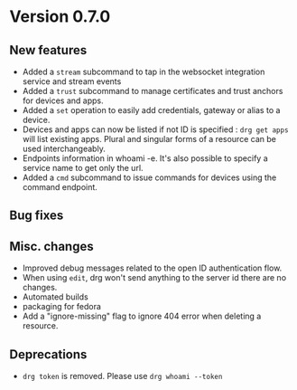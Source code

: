 # Version 0.7.0

## New features
 - Added a `stream` subcommand to tap in the websocket integration service and stream events
 - Added a `trust` subcommand to manage certificates and trust anchors for devices and apps. 
 - Added a `set` operation to easily add credentials, gateway or alias to a device. 
 - Devices and apps can now be listed if not ID is specified :  `drg get apps` will list existing apps. 
 Plural and singular forms of a resource can be used interchangeably.
 - Endpoints information in whoami -e. It's also possible to specify a service name to get only the url.
 - Added a `cmd` subcommand to issue commands for devices using the command endpoint.
 
## Bug fixes

## Misc. changes
 - Improved debug messages related to the open ID authentication flow.
 - When using `edit`, drg won't send anything to the server id there are no changes.
 - Automated builds 
 - packaging for fedora
 - Add a "ignore-missing" flag to ignore 404 error when deleting a resource.
 

## Deprecations
 - `drg token` is removed. Please use `drg whoami --token`
 
